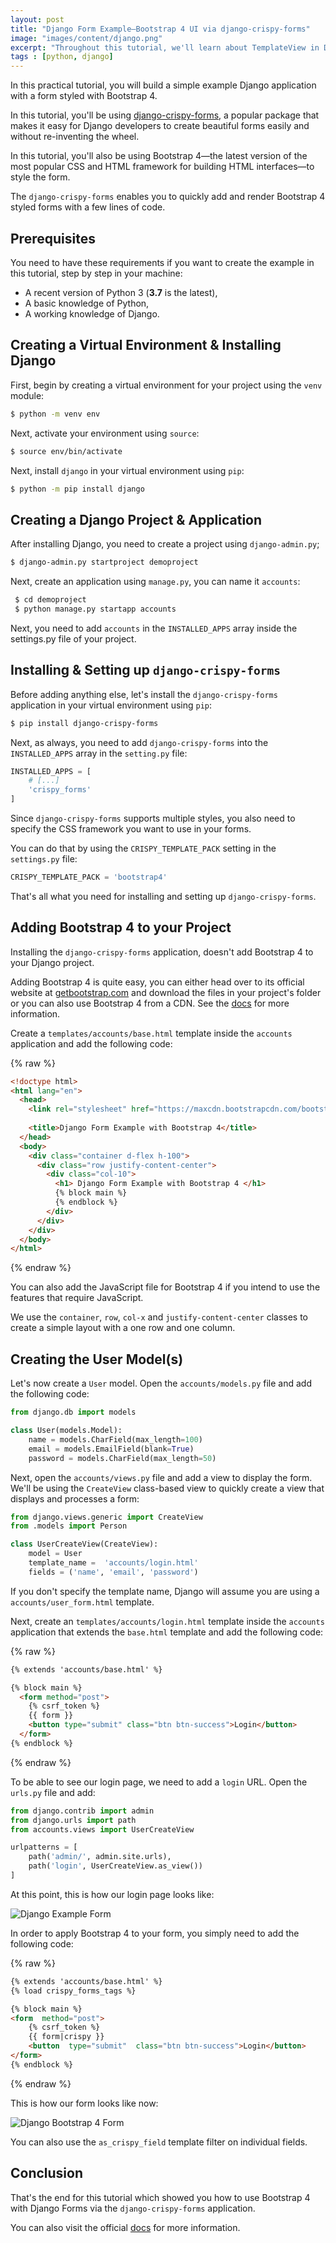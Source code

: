 ```yaml
---
layout: post
title: "Django Form Example—Bootstrap 4 UI via django-crispy-forms"
image: "images/content/django.png"
excerpt: "Throughout this tutorial, we'll learn about TemplateView in Django" 
tags : [python, django]
---
```


In this practical tutorial, you will build a simple example Django application with a form styled with Bootstrap 4.

In this tutorial, you'll be using  [django-crispy-forms](http://django-crispy-forms.readthedocs.io/en/latest/), a popular package that makes it easy for Django developers to create beautiful forms easily and without re-inventing the wheel.

In this tutorial, you'll also be using Bootstrap 4—the latest version of the most popular CSS and HTML framework for building HTML interfaces—to style the form.

The `django-crispy-forms` enables you to quickly add and render Bootstrap 4 styled forms with a few lines of code.

## Prerequisites

You need to have these requirements if you want to create the example in this tutorial, step by step in your machine:

- A recent version of Python 3 (**3.7** is the latest),
- A basic knowledge of Python,
- A working knowledge of Django.
 
## Creating a Virtual Environment & Installing Django

First, begin by creating a virtual environment for your project using the `venv` module:

```bash
$ python -m venv env
```

Next, activate your environment using `source`:

```bash
$ source env/bin/activate
```

Next, install `django` in your virtual environment using `pip`:

```bash
$ python -m pip install django
```

## Creating a Django Project & Application

After installing Django, you need to create a project using `django-admin.py`;

```bash
$ django-admin.py startproject demoproject
```

Next, create an application using `manage.py`, you can name it  `accounts`:

```bash
 $ cd demoproject
 $ python manage.py startapp accounts
```

Next, you need to add `accounts` in the `INSTALLED_APPS` array inside the settings.py file of your project.

## Installing & Setting up `django-crispy-forms`

Before adding anything else, let's install the `django-crispy-forms` application in your virtual environment using `pip`:

```bash
$ pip install django-crispy-forms
```

Next, as always, you need to add `django-crispy-forms` into the `INSTALLED_APPS` array in the `setting.py` file:

```python
INSTALLED_APPS = [
    # [...]
    'crispy_forms'
]
```

Since `django-crispy-forms` supports multiple styles, you also need to specify the CSS framework you want to use in your forms.

You can do that by using the `CRISPY_TEMPLATE_PACK` setting in the `settings.py` file:
  
```python
CRISPY_TEMPLATE_PACK = 'bootstrap4'
```
That's all what you need for installing and setting up `django-crispy-forms`.

## Adding Bootstrap 4 to your Project

Installing the `django-crispy-forms` application, doesn't add Bootstrap 4 to your Django project.

Adding Bootstrap 4 is quite easy, you can either head over to its official website at  [getbootstrap.com](http://getbootstrap.com/) and download the files in your project's folder or you can also use Bootstrap 4 from a CDN. See the [docs](https://getbootstrap.com/docs/4.0/getting-started/introduction/) for more information.


Create a  `templates/accounts/base.html` template inside the `accounts` application and add the following code:

{% raw %}
```html
<!doctype html>
<html lang="en">
  <head>
    <link rel="stylesheet" href="https://maxcdn.bootstrapcdn.com/bootstrap/4.0.0/css/bootstrap.min.css" integrity="sha384-Gn5384xqQ1aoWXA+058RXPxPg6fy4IWvTNh0E263XmFcJlSAwiGgFAW/dAiS6JXm" crossorigin="anonymous">
    
    <title>Django Form Example with Bootstrap 4</title>
  </head>
  <body>
    <div class="container d-flex h-100">
      <div class="row justify-content-center">
        <div class="col-10">
          <h1> Django Form Example with Bootstrap 4 </h1>
          {% block main %}
          {% endblock %}
        </div>
      </div>
    </div>
  </body>
</html>
```
{% endraw %}

You can also add the JavaScript file for Bootstrap 4 if you intend to use the features that require JavaScript.

We use the `container`, `row`, `col-x` and `justify-content-center` classes to create a simple layout with a one row and one column.  

## Creating the User Model(s)

Let's now create a `User` model. Open the `accounts/models.py` file and add the following code:

```python
from django.db import models

class User(models.Model):
    name = models.CharField(max_length=100)
    email = models.EmailField(blank=True)
    password = models.CharField(max_length=50)
```

Next, open the `accounts/views.py` file and add a view to display the form. We'll be using the  `CreateView` class-based view to quickly create a view that displays and processes a form:

```python
from django.views.generic import CreateView
from .models import Person

class UserCreateView(CreateView):
    model = User
    template_name =  'accounts/login.html'
    fields = ('name', 'email', 'password')
```

If you don't specify the template name, Django will assume you are using a  `accounts/user_form.html` template.

Next, create an `templates/accounts/login.html` template inside the `accounts` application that extends the `base.html` template and add the following code:

{% raw %}
```html
{% extends 'accounts/base.html' %}

{% block main %}
  <form method="post">
    {% csrf_token %}
    {{ form }}
    <button type="submit" class="btn btn-success">Login</button>
  </form>
{% endblock %}
```
{% endraw %}


To be able to see our login page, we need to add a `login` URL. Open the `urls.py` file and add:

```python
from django.contrib import admin
from django.urls import path
from accounts.views import UserCreateView

urlpatterns = [
	path('admin/', admin.site.urls),
	path('login', UserCreateView.as_view())
]
```
At this point, this is how our login page looks like:

![Django Example Form](https://i.imgur.com/5mNRl2d.png)


In order to apply Bootstrap 4 to your form, you simply need to add the following code:

{% raw %}
```html
{% extends 'accounts/base.html' %}
{% load crispy_forms_tags %}

{% block main %}
<form  method="post">
	{% csrf_token %}
	{{ form|crispy }}
	<button  type="submit"  class="btn btn-success">Login</button>
</form>
{% endblock %}
```
{% endraw %}

This is how our form looks like now:

![Django Bootstrap 4 Form](https://i.imgur.com/kjtGTGR.png)

You can also use  the  `as_crispy_field`  template filter on individual fields.

## Conclusion

That's the end for this tutorial which showed you how to use Bootstrap 4 with Django Forms via the `django-crispy-forms` application.

You can also visit the official [docs](http://django-crispy-forms.readthedocs.io/) for more information.
 